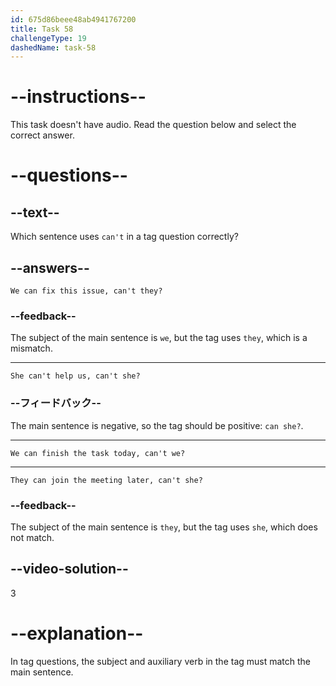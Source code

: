```yaml
---
id: 675d86beee48ab4941767200
title: Task 58
challengeType: 19
dashedName: task-58
---
```


# --instructions--

This task doesn't have audio. Read the question below and select the correct answer.

# --questions--

## --text--

Which sentence uses `can't` in a tag question correctly?

## --answers--

`We can fix this issue, can't they?`

### --feedback--

The subject of the main sentence is `we`, but the tag uses `they`, which is a mismatch.

---

`She can't help us, can't she?`

### --フィードバック--

The main sentence is negative, so the tag should be positive: `can she?`.

---

`We can finish the task today, can't we?`

---

`They can join the meeting later, can't she?`

### --feedback--

The subject of the main sentence is `they`, but the tag uses `she`, which does not match.

## --video-solution--

3

# --explanation--

In tag questions, the subject and auxiliary verb in the tag must match the main sentence.
